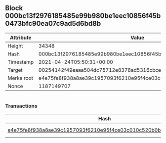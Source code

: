 ## Block 000bc13f2976185485e99b980be1eec10856f45b0473bfc90ea07c9ad5d6bd8b

Attribute | Value
--- | ---
Height | 34348
Hash | 000bc13f2976185485e99b980be1eec10856f45b0473bfc90ea07c9ad5d6bd8b
Timestamp | 2021-04-24T05:50:31+00:00
Target | 00254142f49eaaa504dc75712e8378ad5316cbcead634704b3734b6271167cc4
Merke root | e4e75fe8f938a8ae39c1957093f6210e95f4ce03c010c520b0bcdb30153068b8
Nonce | 1187149707

```

```

### Transactions

Hash | Amount
--- | ---
[e4e75fe8f938a8ae39c1957093f6210e95f4ce03c010c520b0bcdb30153068b8](e4e75fe8f938a8ae39c1957093f6210e95f4ce03c010c520b0bcdb30153068b8.md) | 10.00000000 SKEPTI 
